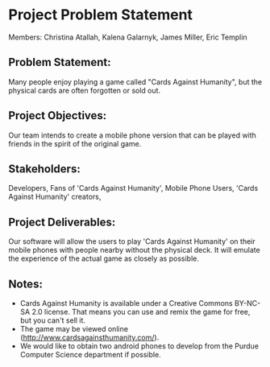 Project Problem Statement
=========================
Members: Christina Atallah, Kalena Galarnyk, James Miller, Eric Templin

Problem Statement:
------------------
Many people enjoy playing a game called "Cards Against Humanity", but the
physical cards are often forgotten or sold out. 


Project Objectives:
-------------------
Our team intends to create a mobile phone version that can be
played with friends in the spirit of the original game.


Stakeholders: 
-------------
Developers, Fans of 'Cards Against Humanity', Mobile Phone Users, 'Cards Against Humanity' creators, 


Project Deliverables: 
---------------------
Our software will allow the users to play 'Cards Against Humanity' on their
mobile phones with people nearby without the physical deck.
It will emulate the experience of the actual game as closely as possible.

Notes:
------
* Cards Against Humanity is available under a Creative Commons BY-NC-SA 2.0 license. That 
means you can use and remix the game for free, but you can't sell it.
* The game may be viewed online (http://www.cardsagainsthumanity.com/).
* We would like to obtain two android phones to develop from the Purdue Computer Science 
department if possible.
